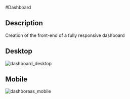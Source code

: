 #Dashboard

<h2>Description</h2>

<p>Creation of the front-end of a fully responsive dashboard</p>

<h2>Desktop</h2>

![dashboard_desktop](https://user-images.githubusercontent.com/69093389/92328237-901d6580-f035-11ea-9d40-b84dfc0d9d8a.gif)




<h2>Mobile</h2>


![dashboraas_mobile](https://user-images.githubusercontent.com/69093389/92328251-b216e800-f035-11ea-8699-26ded18bca7e.gif)
